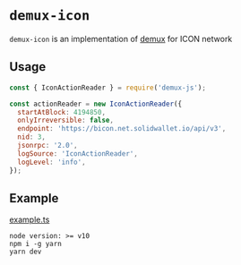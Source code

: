 # `demux-icon`

`demux-icon` is an implementation of [demux](https://www.npmjs.com/package/demux) for ICON network

## Usage

```javascript
const { IconActionReader } = require('demux-js');

const actionReader = new IconActionReader({
  startAtBlock: 4194850,
  onlyIrreversible: false,
  endpoint: 'https://bicon.net.solidwallet.io/api/v3',
  nid: 3,
  jsonrpc: '2.0',
  logSource: 'IconActionReader',
  logLevel: 'info',
});
```

## Example

[example.ts](./src/example.ts)

```
node version: >= v10
npm i -g yarn
yarn dev
```

